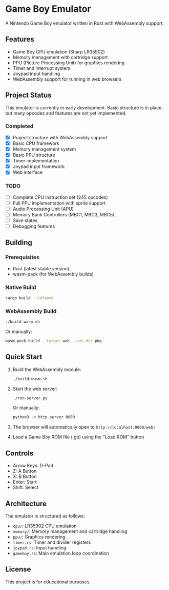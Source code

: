 # Game Boy Emulator

A Nintendo Game Boy emulator written in Rust with WebAssembly support.

## Features

- Game Boy CPU emulation (Sharp LR35902)
- Memory management with cartridge support
- PPU (Picture Processing Unit) for graphics rendering
- Timer and interrupt system
- Joypad input handling
- WebAssembly support for running in web browsers

## Project Status

This emulator is currently in early development. Basic structure is in place, but many opcodes and features are not yet implemented.

### Completed
- [x] Project structure with WebAssembly support
- [x] Basic CPU framework
- [x] Memory management system
- [x] Basic PPU structure
- [x] Timer implementation
- [x] Joypad input framework
- [x] Web interface

### TODO
- [ ] Complete CPU instruction set (245 opcodes)
- [ ] Full PPU implementation with sprite support
- [ ] Audio Processing Unit (APU)
- [ ] Memory Bank Controllers (MBC1, MBC3, MBC5)
- [ ] Save states
- [ ] Debugging features

## Building

### Prerequisites

- Rust (latest stable version)
- wasm-pack (for WebAssembly builds)

### Native Build

```bash
cargo build --release
```

### WebAssembly Build

```bash
./build-wasm.sh
```

Or manually:

```bash
wasm-pack build --target web --out-dir pkg
```

## Quick Start

1. Build the WebAssembly module:
   ```bash
   ./build-wasm.sh
   ```

2. Start the web server:
   ```bash
   ./run-server.py
   ```
   
   Or manually:
   ```bash
   python3 -m http.server 8000
   ```

3. The browser will automatically open to `http://localhost:8000/web/`

4. Load a Game Boy ROM file (.gb) using the "Load ROM" button

## Controls

- Arrow Keys: D-Pad
- Z: A Button
- X: B Button
- Enter: Start
- Shift: Select

## Architecture

The emulator is structured as follows:

- `cpu/`: LR35902 CPU emulation
- `memory/`: Memory management and cartridge handling
- `ppu/`: Graphics rendering
- `timer.rs`: Timer and divider registers
- `joypad.rs`: Input handling
- `gameboy.rs`: Main emulation loop coordination

## License

This project is for educational purposes.